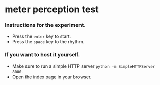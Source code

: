 # __meter perception test__

### Instructions for the experiment.
- Press the `enter` key to start.
- Press the `space` key to the rhythm.

### If you want to host it yourself.
- Make sure to run a simple HTTP server `python -m SimpleHTTPServer 8000`.
- Open the index page in your browser.

